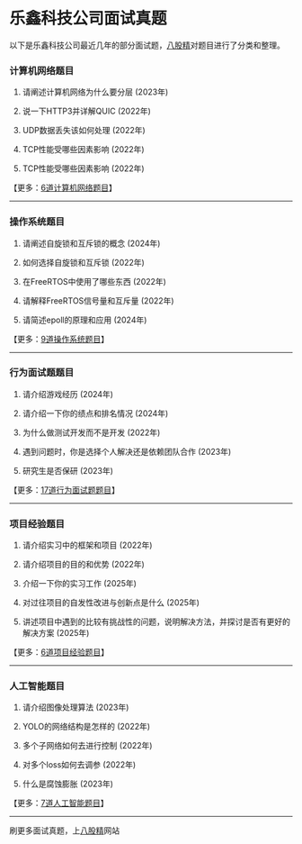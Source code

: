 # 乐鑫科技公司面试真题

以下是乐鑫科技公司最近几年的部分面试题，[八股精](https://www.bagujing.com)对题目进行了分类和整理。

### 计算机网络题目

1. 请阐述计算机网络为什么要分层 (2023年) 

2. 说一下HTTP3并详解QUIC (2022年) 

3. UDP数据丢失该如何处理 (2022年) 

4. TCP性能受哪些因素影响 (2022年) 

5. TCP性能受哪些因素影响 (2022年) 

【更多：[6道计算机网络题目](https://www.bagujing.com/companies)】


---

### 操作系统题目

1. 请阐述自旋锁和互斥锁的概念 (2024年) 

2. 如何选择自旋锁和互斥锁 (2022年) 

3. 在FreeRTOS中使用了哪些东西 (2022年) 

4. 请解释FreeRTOS信号量和互斥量 (2022年) 

5. 请简述epoll的原理和应用 (2024年) 

【更多：[9道操作系统题目](https://www.bagujing.com/companies)】


---

### 行为面试题题目

1. 请介绍游戏经历 (2024年) 

2. 请介绍一下你的绩点和排名情况 (2024年) 

3. 为什么做测试开发而不是开发 (2022年) 

4. 遇到问题时，你是选择个人解决还是依赖团队合作 (2023年) 

5. 研究生是否保研 (2023年) 

【更多：[17道行为面试题题目](https://www.bagujing.com/companies)】


---

### 项目经验题目

1. 请介绍实习中的框架和项目 (2022年) 

2. 请介绍项目的目的和优势 (2022年) 

3. 介绍一下你的实习工作 (2025年) 

4. 对过往项目的自发性改进与创新点是什么 (2025年) 

5. 讲述项目中遇到的比较有挑战性的问题，说明解决方法，并探讨是否有更好的解决方案 (2025年) 

【更多：[6道项目经验题目](https://www.bagujing.com/companies)】


---

### 人工智能题目

1. 请介绍图像处理算法 (2023年) 

2. YOLO的网络结构是怎样的 (2022年) 

3. 多个子网络如何去进行控制 (2022年) 

4. 对多个loss如何去调参 (2022年) 

5. 什么是腐蚀膨胀 (2023年) 

【更多：[7道人工智能题目](https://www.bagujing.com/companies)】


---

刷更多面试真题，上[八股精](https://www.bagujing.com)网站